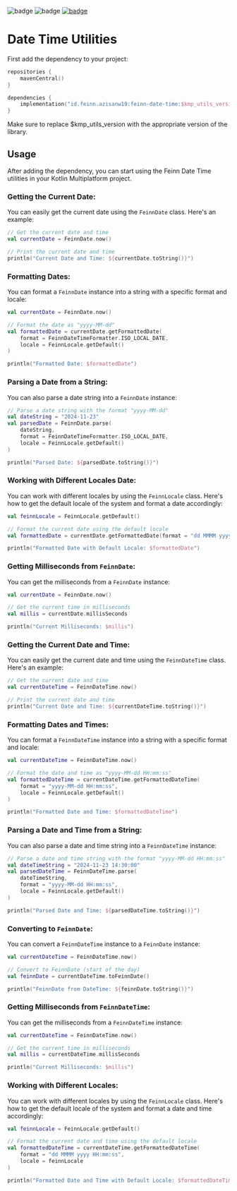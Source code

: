 ![badge][badge-android]
![badge][badge-ios]
[![badge][badge-feinn-date-time]](https://central.sonatype.com/artifact/id.feinn.azisanw19/feinn-date-time)


# Date Time Utilities

First add the dependency to your project:

```kotlin
repositories {
    mavenCentral()
}

dependencies {
    implementation("id.feinn.azisanw19:feinn-date-time:$kmp_utils_version")
}
```

Make sure to replace $kmp_utils_version with the appropriate version of the library.

## Usage

After adding the dependency, you can start using the Feinn Date Time utilities in your Kotlin
Multiplatform project.

### Getting the Current Date:

You can easily get the current date using the `FeinnDate` class. Here's an example:

```kotlin
// Get the current date and time
val currentDate = FeinnDate.now()

// Print the current date and time
println("Current Date and Time: ${currentDate.toString()}")
```

### Formatting Dates:

You can format a `FeinnDate` instance into a string with a specific format and locale:

```kotlin
val currentDate = FeinnDate.now()

// Format the date as "yyyy-MM-dd"
val formattedDate = currentDate.getFormattedDate(
    format = FeinnDateTimeFormatter.ISO_LOCAL_DATE,
    locale = FeinnLocale.getDefault()
)

println("Formatted Date: $formattedDate")
```

### Parsing a Date from a String:

You can also parse a date string into a `FeinnDate` instance:

```kotlin
// Parse a date string with the format "yyyy-MM-dd"
val dateString = "2024-11-23"
val parsedDate = FeinnDate.parse(
    dateString, 
    format = FeinnDateTimeFormatter.ISO_LOCAL_DATE, 
    locale = FeinnLocale.getDefault()
)

println("Parsed Date: ${parsedDate.toString()}")
```

### Working with Different Locales Date:

You can work with different locales by using the `FeinnLocale` class. Here's how to get the default
locale of the system and format a date accordingly:

```kotlin
val feinnLocale = FeinnLocale.getDefault()

// Format the current date using the default locale
val formattedDate = currentDate.getFormattedDate(format = "dd MMMM yyyy", locale = feinnLocale)

println("Formatted Date with Default Locale: $formattedDate")
```

### Getting Milliseconds from `FeinnDate`:

You can get the milliseconds from a `FeinnDate` instance:

```kotlin
val currentDate = FeinnDate.now()

// Get the current time in milliseconds
val millis = currentDate.millisSeconds

println("Current Milliseconds: $millis")
```

### Getting the Current Date and Time:

You can easily get the current date and time using the `FeinnDateTime` class. Here's an example:

```kotlin
// Get the current date and time
val currentDateTime = FeinnDateTime.now()

// Print the current date and time
println("Current Date and Time: ${currentDateTime.toString()}")
```

### Formatting Dates and Times:

You can format a `FeinnDateTime` instance into a string with a specific format and locale:

```kotlin
val currentDateTime = FeinnDateTime.now()

// Format the date and time as "yyyy-MM-dd HH:mm:ss"
val formattedDateTime = currentDateTime.getFormattedDateTime(
    format = "yyyy-MM-dd HH:mm:ss",
    locale = FeinnLocale.getDefault()
)

println("Formatted Date and Time: $formattedDateTime")
```

### Parsing a Date and Time from a String:

You can also parse a date and time string into a `FeinnDateTime` instance:

```kotlin
// Parse a date and time string with the format "yyyy-MM-dd HH:mm:ss"
val dateTimeString = "2024-11-23 14:30:00"
val parsedDateTime = FeinnDateTime.parse(
    dateTimeString, 
    format = "yyyy-MM-dd HH:mm:ss", 
    locale = FeinnLocale.getDefault()
)

println("Parsed Date and Time: ${parsedDateTime.toString()}")
```

### Converting to `FeinnDate`:

You can convert a `FeinnDateTime` instance to a `FeinnDate` instance:

```kotlin
val currentDateTime = FeinnDateTime.now()

// Convert to FeinnDate (start of the day)
val feinnDate = currentDateTime.toFeinnDate()

println("FeinnDate from DateTime: ${feinnDate.toString()}")
```

### Getting Milliseconds from `FeinnDateTime`:

You can get the milliseconds from a `FeinnDateTime` instance:

```kotlin
val currentDateTime = FeinnDateTime.now()

// Get the current time in milliseconds
val millis = currentDateTime.millisSeconds

println("Current Milliseconds: $millis")
```

### Working with Different Locales:

You can work with different locales by using the `FeinnLocale` class. Here's how to get the default
locale of the system and format a date and time accordingly:

```kotlin
val feinnLocale = FeinnLocale.getDefault()

// Format the current date and time using the default locale
val formattedDateTime = currentDateTime.getFormattedDateTime(
    format = "dd MMMM yyyy HH:mm:ss",
    locale = feinnLocale
)

println("Formatted Date and Time with Default Locale: $formattedDateTime")
```


[badge-feinn-date-time]: https://img.shields.io/maven-central/v/id.feinn.azisanw19/feinn-date-time.svg?style=flat
[badge-android]: http://img.shields.io/badge/platform-android-6EDB8D.svg?style=flat
[badge-ios]: http://img.shields.io/badge/platform-ios-CDCDCD.svg?style=flat